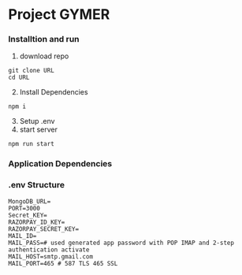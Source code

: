 # Project GYMER


### Installtion and run
1. download repo
```code
git clone URL
cd URL
```
2. Install Dependencies
```code
npm i
``` 
3. Setup .env
4. start server
```code
npm run start
```
### Application Dependencies

### .env Structure
```code
MongoDB_URL=
PORT=3000
Secret_KEY=
RAZORPAY_ID_KEY=
RAZORPAY_SECRET_KEY=
MAIL_ID=
MAIL_PASS=# used generated app password with POP IMAP and 2-step authentication activate
MAIL_HOST=smtp.gmail.com
MAIL_PORT=465 # 587 TLS 465 SSL
```
